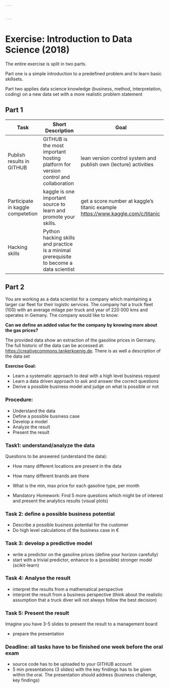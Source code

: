 ```yaml
---


---
```


<h1 id="exercise-introduction-to-data-science-2018">Exercise: Introduction to Data Science (2018)</h1>
<p>The entire exercise is split in two parts.</p>
<p>Part one is a simple introduction to a predefined problem and to learn basic skillsets.</p>
<p>Part two applies data science knowledge (business, method, interpretation, coding) on a new data set with a more realistic problem statement</p>
<h2 id="part-1">Part 1</h2>

<table>
<thead>
<tr>
<th>Task</th>
<th>Short Description</th>
<th>Goal</th>
</tr>
</thead>
<tbody>
<tr>
<td>Publish results in GITHUB</td>
<td>GITHUB is the most important hosting platform for version control and collaboration</td>
<td>lean version control system and publish own (lecture) activities</td>
</tr>
<tr>
<td>Participate in kaggle competetion</td>
<td>kaggle is one important source to learn and promote your skills.</td>
<td>get a score  number at kaggle’s titanic example <a href="https://www.kaggle.com/c/titanic">https://www.kaggle.com/c/titanic</a></td>
</tr>
<tr>
<td>Hacking skills</td>
<td>Python hacking skills and practice is a minimal prerequisite to become a data scientist</td>
<td></td>
</tr>
</tbody>
</table><h2 id="part-2">Part 2</h2>
<p>You are working as a data scientist for a company which maintaining a larger car fleet for their logistic services. The company hat a truck fleet (100) with an average milage per truck and year of 220 000 kms and operates in Gemany. The company would like to know:</p>
<p><strong>Can we define an added value for the company by knowing more about the gas prices?</strong></p>
<p>The provided data show an extraction of the gasoline prices in Germany. The full historic of the data can be accessed at: <a href="https://creativecommons.tankerkoenig.de">https://creativecommons.tankerkoenig.de</a>. There is as well a description of the data set</p>
<p><strong>Exercise Goal:</strong></p>
<ul>
<li>Learn a systematic approach to deal with a high level business request</li>
<li>Learn a data driven approach to ask and answer the correct questions</li>
<li>Derive a possible business model and judge on what is possible or not</li>
</ul>
<h3 id="procedure">Procedure:</h3>
<ul>
<li>Understand the data</li>
<li>Define a possible business case</li>
<li>Develop a model</li>
<li>Analyze the result</li>
<li>Present the result</li>
</ul>
<h3 id="task1-understandanalyze-the-data">Task1: understand/analyze the data</h3>
<p>Questions to be answered (understand the data):</p>
<ul>
<li>
<p>How many different locations are present in the data</p>
</li>
<li>
<p>How many different brands are there</p>
</li>
<li>
<p>What is the min, max price for each gasoline type, per month</p>
</li>
<li>
<p>Mandatory Homework: Find 5 more questions which might be of interest and present the analytics results (visual plots)</p>
</li>
</ul>
<h3 id="task-2-define-a-possible-business-potential">Task 2: define a possible business potential</h3>
<ul>
<li>Describe a possible business potential for the customer</li>
<li>Do high level calculations of the business case in €</li>
</ul>
<h3 id="task-3-develop-a-predictive-model">Task 3: develop a predictive model</h3>
<ul>
<li>write a predictor on the gasoline prices (define your horizon carefully)</li>
<li>start with a trivial predictor, enhance to a (possible) stronger model (scikit-learn)</li>
</ul>
<h3 id="task-4-analyse-the-result">Task 4: Analyse the result</h3>
<ul>
<li>interpret the results from a mathematical perspective</li>
<li>interpret the result from a business perspective (think about the realistic assumption that a truck diver will not always follow the best decision)</li>
</ul>
<h3 id="task-5-present-the-result">Task 5: Present the result</h3>
<p>Imagine you have 3-5 slides to present the result to a management board</p>
<ul>
<li>prepare the presentation</li>
</ul>
<h3 id="deadline-all-tasks-have-to-be-finished-one-week-before-the-oral-exam">Deadline: all tasks have to be finished one week before the oral exam</h3>
<ul>
<li>source code has to be uploaded to your GITHUB account</li>
<li>5 min presentations (3 slides) with the key findings has to be given within the oral. The presentation should address (business challenge, key findings)</li>
</ul>
<pre><code></code></pre>

